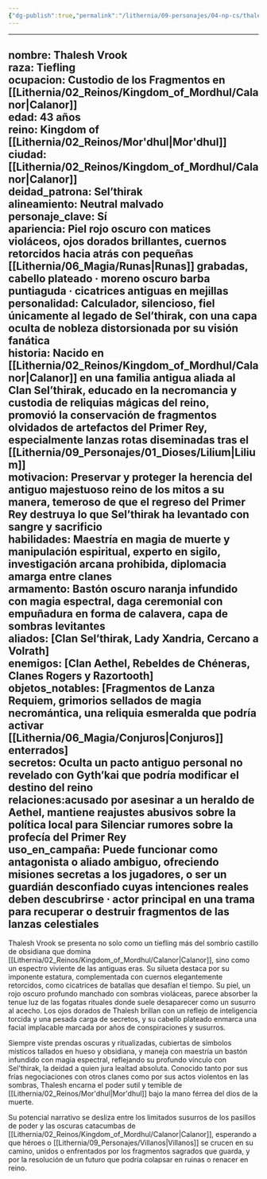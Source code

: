 ```yaml
---
{"dg-publish":true,"permalink":"/lithernia/09-personajes/04-np-cs/thalesh-vrook/","title":"Thalesh Vrook","tags":["[lithernia","personaje","tiefling","mordhul","Calanor"]}
---
```


---  
nombre: Thalesh Vrook  
raza: Tiefling  
ocupacion: Custodio de los Fragmentos en [[Lithernia/02_Reinos/Kingdom_of_Mordhul/Calanor\|Calanor]]  
edad: 43 años  
reino: Kingdom of [[Lithernia/02_Reinos/Mor'dhul\|Mor'dhul]]  
ciudad: [[Lithernia/02_Reinos/Kingdom_of_Mordhul/Calanor\|Calanor]]  
deidad_patrona: Sel’thirak  
alineamiento: Neutral malvado  
personaje_clave: Sí  
apariencia: Piel rojo oscuro con matices violáceos, ojos dorados brillantes, cuernos retorcidos hacia atrás con pequeñas [[Lithernia/06_Magia/Runas\|Runas]] grabadas, cabello plateado · moreno oscuro barba puntiaguda · cicatrices antiguas en mejillas  
personalidad: Calculador, silencioso, fiel únicamente al legado de Sel’thirak, con una capa oculta de nobleza distorsionada por su visión fanática  
historia: Nacido en [[Lithernia/02_Reinos/Kingdom_of_Mordhul/Calanor\|Calanor]] en una familia antigua aliada al Clan Sel’thirak, educado en la necromancia y custodia de reliquias mágicas del reino, promovió la conservación de fragmentos olvidados de artefactos del Primer Rey, especialmente lanzas rotas diseminadas tras el [[Lithernia/09_Personajes/01_Dioses/Lilium\|Lilium]]  
motivacion: Preservar y proteger la herencia del antiguo majestuoso reino de los mitos a su manera, temeroso de que el regreso del Primer Rey destruya lo que Sel’thirak ha levantado con sangre y sacrificio  
habilidades: Maestría en magia de muerte y manipulación espiritual, experto en sigilo, investigación arcana prohibida, diplomacia amarga entre clanes  
armamento: Bastón oscuro naranja infundido con magia espectral, daga ceremonial con empuñadura en forma de calavera, capa de sombras levitantes  
aliados: [Clan Sel’thirak, Lady Xandria, Cercano a Volrath]  
enemigos: [Clan Aethel, Rebeldes de Chéneras, Clanes Rogers y Razortooth]  
objetos_notables: [Fragmentos de Lanza Requiem, grimorios sellados de magia necromántica, una reliquia esmeralda que podría activar [[Lithernia/06_Magia/Conjuros\|Conjuros]] enterrados]  
secretos: Oculta un pacto antiguo personal no revelado con Gyth’kai que podría modificar el destino del reino  
relaciones:acusado por asesinar a un heraldo de Aethel, mantiene reajustes abusivos sobre la política local para Silenciar rumores sobre la profecía del Primer Rey  
uso_en_campaña: Puede funcionar como antagonista o aliado ambiguo, ofreciendo misiones secretas a los jugadores, o ser un guardián desconfiado cuyas intenciones reales deben descubrirse ⋅ actor principal en una trama para recuperar o destruir fragmentos de las lanzas celestiales  
---

Thalesh Vrook se presenta no solo como un tiefling más del sombrío castillo de obsidiana que domina [[Lithernia/02_Reinos/Kingdom_of_Mordhul/Calanor\|Calanor]], sino como un espectro viviente de las antiguas eras. Su silueta destaca por su imponente estatura, complementada con cuernos elegantemente retorcidos, como cicatrices de batallas que desafían el tiempo. Su piel, un rojo oscuro profundo manchado con sombras violáceas, parece absorber la tenue luz de las fogatas rituales donde suele desaparecer como un susurro al acecho. Los ojos dorados de Thalesh brillan con un reflejo de inteligencia torcida y una pesada carga de secretos, y su cabello plateado enmarca una facial implacable marcada por años de conspiraciones y susurros.

Siempre viste prendas oscuras y ritualizadas, cubiertas de símbolos místicos tallados en hueso y obsidiana, y maneja con maestría un bastón infundido con magia espectral, reflejando su profundo vínculo con Sel'thirak, la deidad a quien jura lealtad absoluta. Conocido tanto por sus frías negociaciones con otros clanes como por sus actos violentos en las sombras, Thalesh encarna el poder sutil y temible de [[Lithernia/02_Reinos/Mor'dhul\|Mor'dhul]] bajo la mano férrea del dios de la muerte.

Su potencial narrativo se desliza entre los limitados susurros de los pasillos de poder y las oscuras catacumbas de [[Lithernia/02_Reinos/Kingdom_of_Mordhul/Calanor\|Calanor]], esperando a que héroes o [[Lithernia/09_Personajes/Villanos\|Villanos]] se crucen en su camino, unidos o enfrentados por los fragmentos sagrados que guarda, y por la resolución de un futuro que podría colapsar en ruinas o renacer en reino.